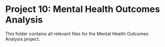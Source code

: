 # Project 10: Mental Health Outcomes Analysis
This folder contains all relevant files for the Mental Health Outcomes Analysis project.

